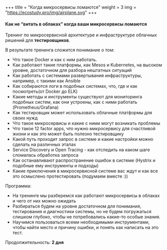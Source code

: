 +++
title = "Когда микросервисы ломаются" 
weight = 3
img = "https://ecostudy.pro/img/airplane.svg"
+++

#### Как не “витать в облаках” когда ваши микросервисы ломаются

Тренинг по микросервисной архитектуре и инфраструктуре облачных решений для **тестировщиков**.

В результате тренинга сложится понимание о том:

- Что такое Docker и как с ним работать.
- Как работают такие платформы, как Mesos и Kubernetes, на высоком уровне, достаточном для разбора нештатных ситуаций
- Как работать с системами развертывания инфраструктуры, например, с такими как Ansible
- Как собираются логи в подобных системах, что, где и как посмотреть(от Docker до ELK)
- Какие методы и инструменты существуют для мониторинга подобных систем, как они устроены, как с ними работать (Prometheus/Grafana)
- Как тестировщик может использовать облачные платформы для своих нужд
- Что такое микросервисы и какие с ними могут возникать проблемы
- Что такое 12 factor apps, что нужно микросервису для счастливой жизни и как это может быть полезно тестировщику
- Какой путь проходит запрос в системе и какие настройки можно сделать на различных этапах
- Service Discovery и Open Tracing  - как отследить на каком шаге сломалась обработка запроса
- Как останавливают распространение ошибок в системе (Hystrix и подобные ему инструменты и подходы)
- Какие приключения в микросервисной системе вас ждут и как все это осмыслено протестировать (подумаем вместе :))

Программа:

- На тренинге мы разберемся как работают микросервисы в облаках и чего от них можно ожидать
- Разбираться будем на уровне достаточном для понимания, тестирования и диагностики системы, но не будем погружаться слишком глубоко, чтобы не потребовались какие-то особые знания.
- Научимся пользоваться всеми необходимыми инструментами, чтобы найти место и причину ошибки, и понять как написать на это тест.

Продолжительность: **2 дня**
